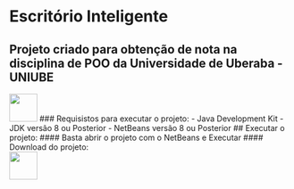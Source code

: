 # Escritório Inteligente
## Projeto criado para obtenção de nota na disciplina de POO da Universidade de Uberaba - UNIUBE
<img src="[https://i.imgur.com/lgr58uU.png](https://i.imgur.com/TCJPAzI.png)" width="50px">
### Requisistos para executar o projeto:
- Java Development Kit - JDK versão 8 ou Posterior
- NetBeans versão 8 ou Posterior
## Executar o projeto:
#### Basta abrir o projeto com o NetBeans e Executar
#### Download do projeto: <br/>
<a href="https://github.com/brunorodsilva/escritorio-inteligente-java/archive/refs/heads/main.zip"><img src="https://i.imgur.com/lgr58uU.png" width="50px"></a>
